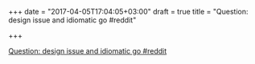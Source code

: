 +++
date = "2017-04-05T17:04:05+03:00"
draft = true
title = "Question: design issue and idiomatic go  #reddit"

+++

<p><a href="https://t.co/DHHcqelbGL">Question: design issue and idiomatic go  #reddit</a></p>
